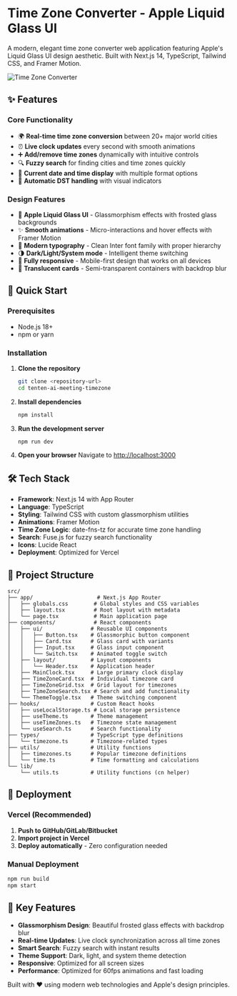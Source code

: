 # Time Zone Converter - Apple Liquid Glass UI

A modern, elegant time zone converter web application featuring Apple's Liquid Glass UI design aesthetic. Built with Next.js 14, TypeScript, Tailwind CSS, and Framer Motion.

![Time Zone Converter](https://images.unsplash.com/photo-1523961131990-5ea7c61b2107?w=1200&h=600&fit=crop&crop=faces)

## ✨ Features

### Core Functionality
- 🌍 **Real-time time zone conversion** between 20+ major world cities
- ⏰ **Live clock updates** every second with smooth animations
- ➕ **Add/remove time zones** dynamically with intuitive controls
- 🔍 **Fuzzy search** for finding cities and time zones quickly
- 📅 **Current date and time display** with multiple format options
- 🌅 **Automatic DST handling** with visual indicators

### Design Features
- 🎨 **Apple Liquid Glass UI** - Glassmorphism effects with frosted glass backgrounds
- ✨ **Smooth animations** - Micro-interactions and hover effects with Framer Motion
- 🎯 **Modern typography** - Clean Inter font family with proper hierarchy
- 🌗 **Dark/Light/System mode** - Intelligent theme switching
- 📱 **Fully responsive** - Mobile-first design that works on all devices
- 🔄 **Translucent cards** - Semi-transparent containers with backdrop blur

## 🚀 Quick Start

### Prerequisites
- Node.js 18+ 
- npm or yarn

### Installation

1. **Clone the repository**
   ```bash
   git clone <repository-url>
   cd tenten-ai-meeting-timezone
   ```

2. **Install dependencies**
   ```bash
   npm install
   ```

3. **Run the development server**
   ```bash
   npm run dev
   ```

4. **Open your browser**
   Navigate to [http://localhost:3000](http://localhost:3000)

## 🛠️ Tech Stack

- **Framework**: Next.js 14 with App Router
- **Language**: TypeScript
- **Styling**: Tailwind CSS with custom glassmorphism utilities
- **Animations**: Framer Motion
- **Time Zone Logic**: date-fns-tz for accurate time zone handling
- **Search**: Fuse.js for fuzzy search functionality
- **Icons**: Lucide React
- **Deployment**: Optimized for Vercel

## 📁 Project Structure

```
src/
├── app/                    # Next.js App Router
│   ├── globals.css        # Global styles and CSS variables
│   ├── layout.tsx         # Root layout with metadata
│   └── page.tsx           # Main application page
├── components/            # React components
│   ├── ui/               # Reusable UI components
│   │   ├── Button.tsx    # Glassmorphic button component
│   │   ├── Card.tsx      # Glass card with variants
│   │   ├── Input.tsx     # Glass input component
│   │   └── Switch.tsx    # Animated toggle switch
│   ├── layout/           # Layout components
│   │   └── Header.tsx    # Application header
│   ├── MainClock.tsx     # Large primary clock display
│   ├── TimeZoneCard.tsx  # Individual timezone card
│   ├── TimeZoneGrid.tsx  # Grid layout for timezones
│   ├── TimeZoneSearch.tsx # Search and add functionality
│   └── ThemeToggle.tsx   # Theme switching component
├── hooks/                # Custom React hooks
│   ├── useLocalStorage.ts # Local storage persistence
│   ├── useTheme.ts       # Theme management
│   ├── useTimeZones.ts   # Timezone state management
│   └── useSearch.ts      # Search functionality
├── types/                # TypeScript type definitions
│   └── timezone.ts       # Timezone-related types
├── utils/                # Utility functions
│   ├── timezones.ts      # Popular timezone definitions
│   └── time.ts           # Time formatting and calculations
└── lib/
    └── utils.ts          # Utility functions (cn helper)
```

## 🚀 Deployment

### Vercel (Recommended)
1. **Push to GitHub/GitLab/Bitbucket**
2. **Import project in Vercel**
3. **Deploy automatically** - Zero configuration needed

### Manual Deployment
```bash
npm run build
npm start
```

## 📱 Key Features

- **Glassmorphism Design**: Beautiful frosted glass effects with backdrop blur
- **Real-time Updates**: Live clock synchronization across all time zones
- **Smart Search**: Fuzzy search with instant results
- **Theme Support**: Dark, light, and system theme detection
- **Responsive**: Optimized for all screen sizes
- **Performance**: Optimized for 60fps animations and fast loading

Built with ❤️ using modern web technologies and Apple's design principles.
